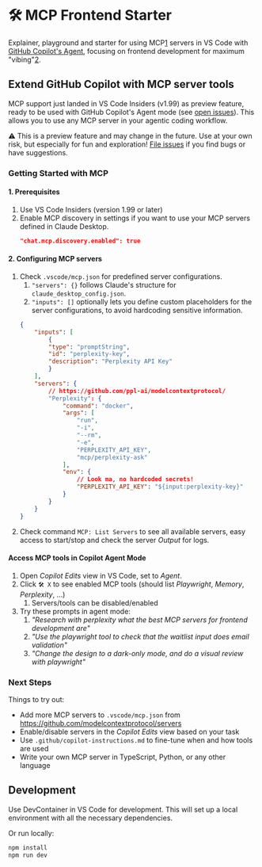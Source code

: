 # 🛠️ MCP Frontend Starter

Explainer, playground and starter for using MCP[1] servers in VS Code with [GitHub Copilot's Agent](https://code.visualstudio.com/blogs/2025/02/24/introducing-copilot-agent-mode), focusing on frontend development for maximum "vibing"[2].

## Extend GitHub Copilot with MCP server tools

MCP support just landed in VS Code Insiders (v1.99) as preview feature, ready to be used with GitHub Copilot's Agent mode (see [open issues](https://github.com/microsoft/vscode/issues?q=is%3Aissue%20state%3Aopen%20MCP%20label%3Achat-mcp)). This allows you to use any MCP server in your agentic coding workflow.

⚠️ This is a preview feature and may change in the future. Use at your own risk, but especially for fun and exploration! [File issues](https://github.com/microsoft/vscode/issues?q=is%3Aissue%20state%3Aopen%20MCP%20label%3Achat-mcp) if you find bugs or have suggestions.

### Getting Started with MCP

#### 1. Prerequisites

1. Use VS Code Insiders (version 1.99 or later)
2. Enable MCP discovery in settings if you want to use your MCP servers defined in Claude Desktop.
    ```json
    "chat.mcp.discovery.enabled": true
    ```

#### 2. Configuring MCP servers

1. Check `.vscode/mcp.json` for predefined server configurations.
   1. `"servers": {}` follows Claude's structure for `claude_desktop_config.json`.
   2. `"inputs": []` optionally lets you define custom placeholders for the server configurations, to avoid hardcoding sensitive information.
    ```json
    {
        "inputs": [
            {
            "type": "promptString",
            "id": "perplexity-key",
            "description": "Perplexity API Key"
            }
        ],
        "servers": {
            // https://github.com/ppl-ai/modelcontextprotocol/
            "Perplexity": {
                "command": "docker",
                "args": [
                    "run",
                    "-i",
                    "--rm",
                    "-e",
                    "PERPLEXITY_API_KEY",
                    "mcp/perplexity-ask"
                ],
                "env": {
                    // Look ma, no hardcoded secrets!
                    "PERPLEXITY_API_KEY": "${input:perplexity-key}"
                }
            }
        }
    }
    ```
2. Check command `MCP: List Servers` to see all available servers, easy access to start/stop and check the server *Output* for logs.

#### Access MCP tools in Copilot Agent Mode

1. Open *Copilot Edits* view in VS Code, set to *Agent*.
2. Click `🛠️ X` to see enabled MCP tools (should list *Playwright*, *Memory*, *Perplexity*, …)
   1. Servers/tools can be disabled/enabled
3. Try these prompts in agent mode:
   1. *"Research with perplexity what the best MCP servers for frontend development are"*
   2. *"Use the playwright tool to check that the waitlist input does email validation"*
   3. *"Change the design to a dark-only mode, and do a visual review with playwright"*

### Next Steps

Things to try out:

- Add more MCP servers to `.vscode/mcp.json` from https://github.com/modelcontextprotocol/servers
- Enable/disable servers in the *Copilot Edits* view based on your task
- Use `.github/copilot-instructions.md` to fine-tune when and how tools are used
- Write your own MCP server in TypeScript, Python, or any other language

## Development

Use DevContainer in VS Code for development. This will set up a local environment with all the necessary dependencies.

Or run locally:

```bash
npm install
npm run dev
```

[1]: https://modelcontextprotocol.io/introduction
[2]: https://en.wikipedia.org/wiki/Vibe_coding